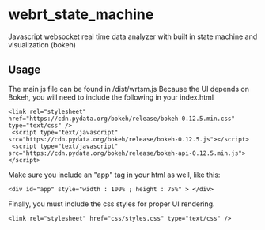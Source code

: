 # webrt_state_machine
Javascript websocket real time data analyzer with built in state machine and visualization (bokeh)


## Usage 

The main js file can be found in /dist/wrtsm.js 
Because the UI depends on Bokeh, you will need to include the following in your index.html 

```
<link rel="stylesheet" href="https://cdn.pydata.org/bokeh/release/bokeh-0.12.5.min.css" type="text/css" />
 <script type="text/javascript" src="https://cdn.pydata.org/bokeh/release/bokeh-0.12.5.js"></script>
 <script type="text/javascript" src="https://cdn.pydata.org/bokeh/release/bokeh-api-0.12.5.min.js"></script>
 ```
 

Make sure you include an "app" tag in your html as well, like this: 

```
<div id="app" style="width : 100% ; height : 75%" > </div>   
```

Finally, you must include the css styles for proper UI rendering. 

```
<link rel="stylesheet" href="css/styles.css" type="text/css" />
```
